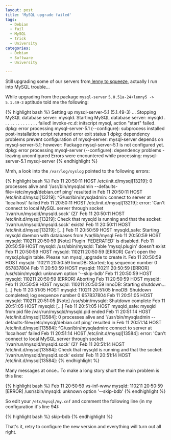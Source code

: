 ```yaml
---
layout: post
title: 'MySQL upgrade failed'
tags:
  - Debian
  - fail
  - MySQL
  - trick
  - University
categories:
  - Debian
  - Software
  - University

---
```


Still upgrading some of our servers from<a href="/2011/02/its-squeeezzed/"> lenny to squeeze</a>, actually I run into MySQL trouble...


While upgrading from the package  `mysql-server`   `5.0.51a-24+lenny5 -> 5.1.49-3`  aptitude told me the following:



{% highlight bash %}
Setting up mysql-server-5.1 (5.1.49-3) ...
Stopping MySQL database server: mysqld.
Starting MySQL database server: mysqld . . . . . . . . . . . . . . failed!
invoke-rc.d: initscript mysql, action "start" failed.
dpkg: error processing mysql-server-5.1 (--configure):
 subprocess installed post-installation script returned error exit status 1
dpkg: dependency problems prevent configuration of mysql-server:
 mysql-server depends on mysql-server-5.1; however:
  Package mysql-server-5.1 is not configured yet.
dpkg: error processing mysql-server (--configure):
 dependency problems - leaving unconfigured
Errors were encountered while processing:
 mysql-server-5.1
 mysql-server
{% endhighlight %}



Mmh, a look into the  `/var/log/syslog`  pointed to the following errors:



{% highlight bash %}
Feb 11 20:50:11 HOST /etc/init.d/mysql[13219]: 0 processes alive and '/usr/bin/mysqladmin --defaults-file=/etc/mysql/debian.cnf ping' resulted in
Feb 11 20:50:11 HOST /etc/init.d/mysql[13219]: ^G/usr/bin/mysqladmin: connect to server at 'localhost' failed
Feb 11 20:50:11 HOST /etc/init.d/mysql[13219]: error: 'Can't connect to local MySQL server through socket '/var/run/mysqld/mysqld.sock' (2)'
Feb 11 20:50:11 HOST /etc/init.d/mysql[13219]: Check that mysqld is running and that the socket: '/var/run/mysqld/mysqld.sock' exists!
Feb 11 20:50:11 HOST /etc/init.d/mysql[13219]:
[...]
Feb 11 20:50:59 HOST mysqld_safe: Starting mysqld daemon with databases from /var/lib/mysql
Feb 11 20:50:59 HOST mysqld: 110211 20:50:59 [Note] Plugin 'FEDERATED' is disabled.
Feb 11 20:50:59 HOST mysqld: /usr/sbin/mysqld: Table 'mysql.plugin' doesn't exist
Feb 11 20:50:59 HOST mysqld: 110211 20:50:59 [ERROR] Can't open the mysql.plugin table. Please run mysql_upgrade to create it.
Feb 11 20:50:59 HOST mysqld: 110211 20:50:59  InnoDB: Started; log sequence number 0 657837804
Feb 11 20:50:59 HOST mysqld: 110211 20:50:59 [ERROR] /usr/sbin/mysqld: unknown option '--skip-bdb'
Feb 11 20:50:59 HOST mysqld: 110211 20:50:59 [ERROR] Aborting
Feb 11 20:50:59 HOST mysqld:
Feb 11 20:50:59 HOST mysqld: 110211 20:50:59  InnoDB: Starting shutdown...
[...]
Feb 11 20:51:05 HOST mysqld: 110211 20:51:05  InnoDB: Shutdown completed; log sequence number 0 657837804
Feb 11 20:51:05 HOST mysqld: 110211 20:51:05 [Note] /usr/sbin/mysqld: Shutdown complete
Feb 11 20:51:05 HOST mysqld:
[...]
Feb 11 20:51:05 HOST mysqld_safe: mysqld from pid file /var/run/mysqld/mysqld.pid ended
Feb 11 20:51:14 HOST /etc/init.d/mysql[13584]: 0 processes alive and '/usr/bin/mysqladmin --defaults-file=/etc/mysql/debian.cnf ping' resulted in
Feb 11 20:51:14 HOST /etc/init.d/mysql[13584]: ^G/usr/bin/mysqladmin: connect to server at 'localhost' failed
Feb 11 20:51:14 HOST /etc/init.d/mysql[13584]: error: 'Can't connect to local MySQL server through socket '/var/run/mysqld/mysqld.sock' (2)'
Feb 11 20:51:14 HOST /etc/init.d/mysql[13584]: Check that mysqld is running and that the socket: '/var/run/mysqld/mysqld.sock' exists!
Feb 11 20:51:14 HOST /etc/init.d/mysql[13584]:
{% endhighlight %}




Many messages at once..
To make a long story short the main problem is this line:



{% highlight bash %}
Feb 11 20:50:59 vs-inf-www mysqld: 110211 20:50:59 [ERROR] /usr/sbin/mysqld: unknown option '--skip-bdb'
{% endhighlight %}



So edit your  `/etc/mysql/my.cnf`  and comment the following line (in my configuration it's line 94):



{% highlight bash %}
skip-bdb
{% endhighlight %}



That's it, retry to configure the new version and everything will turn out all right.
